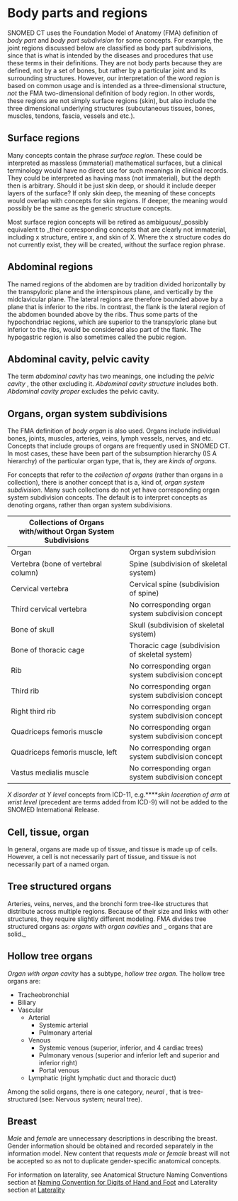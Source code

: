 # Body parts and regions

SNOMED CT uses the Foundation Model of Anatomy (FMA) definition of _body part_ and _body part subdivision_ for some concepts. For example, the joint regions discussed below are classified as body part subdivisions, since that is what is intended by the diseases and procedures that use these terms in their definitions. They are not body parts because they are defined, not by a set of bones, but rather by a particular joint and its surrounding structures. However, our interpretation of the word _region_ is based on common usage and is intended as a three-dimensional structure, _not_ the FMA two-dimensional definition of body region. In other words, these regions are not simply surface regions (skin), but also include the three dimensional underlying structures (subcutaneous tissues, bones, muscles, tendons, fascia, vessels and etc.).

## Surface regions

Many concepts contain the phrase _surface region._ These could be interpreted as massless (immaterial) mathematical surfaces, but a clinical terminology would have no direct use for such meanings in clinical records. They could be interpreted as having mass (not immaterial), but the depth then is arbitrary. Should it be just skin deep, or should it include deeper layers of the surface? If only skin deep, the meaning of these concepts would overlap with concepts for skin regions. If deeper, the meaning would possibly be the same as the generic structure concepts.

Most surface region concepts will be retired as ambiguous/\_possibly equivalent to \_their corresponding concepts that are clearly not immaterial, including x structure, entire x, and skin of X. Where the x structure codes do not currently exist, they will be created, without the surface region phrase.

## Abdominal regions

The named regions of the abdomen are by tradition divided horizontally by the transpyloric plane and the interspinous plane, and vertically by the midclavicular plane. The lateral regions are therefore bounded above by a plane that is inferior to the ribs. In contrast, the flank is the lateral region of the abdomen bounded above by the ribs. Thus some parts of the hypochondriac regions, which are superior to the transpyloric plane but inferior to the ribs, would be considered also part of the flank. The hypogastric region is also sometimes called the pubic region.

## Abdominal cavity, pelvic cavity

The term _abdominal cavity_ has two meanings, one including the _pelvic cavity_ , the other excluding it. _Abdominal cavity structure_ includes both. _Abdominal cavity proper_ excludes the pelvic cavity.

## Organs, organ system subdivisions

The FMA definition of _body organ_ is also used. Organs include individual bones, joints, muscles, arteries, veins, lymph vessels, nerves, and etc. Concepts that include groups of organs are frequently used in SNOMED CT. In most cases, these have been part of the subsumption hierarchy (IS A hierarchy) of the particular organ type, that is, they are _kinds of organs_.

For concepts that refer to the _collection of organs_ (rather than organs in a collection), there is another concept that is a, kind of, _organ system subdivision_. Many such collections do not yet have corresponding organ system subdivision concepts. The default is to interpret concepts as denoting organs, rather than organ system subdivisions.

| Collections of Organs with/without Organ System Subdivisions |                                                   |
| ------------------------------------------------------------ | ------------------------------------------------- |
| Organ                                                        | Organ system subdivision                          |
| Vertebra (bone of vertebral column)                          | Spine (subdivision of skeletal system)            |
| Cervical vertebra                                            | Cervical spine (subdivision of spine)             |
| Third cervical vertebra                                      | No corresponding organ system subdivision concept |
| Bone of skull                                                | Skull (subdivision of skeletal system)            |
| Bone of thoracic cage                                        | Thoracic cage (subdivision of skeletal system)    |
| Rib                                                          | No corresponding organ system subdivision concept |
| Third rib                                                    | No corresponding organ system subdivision concept |
| Right third rib                                              | No corresponding organ system subdivision concept |
| Quadriceps femoris muscle                                    | No corresponding organ system subdivision concept |
| Quadriceps femoris muscle, left                              | No corresponding organ system subdivision concept |
| Vastus medialis muscle                                       | No corresponding organ system subdivision concept |

_X disorder at Y level_ concepts from ICD-11, e.g.\*\*\*\*_skin laceration of arm at wrist level_ (precedent are terms added from ICD-9) will not be added to the SNOMED International Release.

## Cell, tissue, organ

In general, organs are made up of tissue, and tissue is made up of cells. However, a cell is not necessarily part of tissue, and tissue is not necessarily part of a named organ.

## Tree structured organs

Arteries, veins, nerves, and the bronchi form tree-like structures that distribute across multiple regions. Because of their size and links with other structures, they require slightly different modeling. FMA divides tree structured organs as: _organs with organ cavities_ and \_ organs that are solid.\_

## Hollow tree organs

_Organ with organ cavity_ has a subtype, _hollow tree organ_. The hollow tree organs are:

* Tracheobronchial
* Biliary
* Vascular
  * Arterial
    * Systemic arterial
    * Pulmonary arterial
  * Venous
    * Systemic venous (superior, inferior, and 4 cardiac trees)
    * Pulmonary venous (superior and inferior left and superior and inferior right)
    * Portal venous
  * Lymphatic (right lymphatic duct and thoracic duct)

Among the solid organs, there is one category, _neural_ , that is tree-structured (see: Nervous system; neural tree).

## Breast

_Male_ and _female_ are unnecessary descriptions in describing the breast. Gender information should be obtained and recorded separately in the information model. New content that requests _male_ or _female_ breast will not be accepted so as not to duplicate gender-specific anatomical concepts.

For information on laterality, see Anatomical Structure Naming Conventions section at [Naming Convention for Digits of Hand and Foot](../../../body-structure/Naming-Convention-for-Digits-of-Hand-and-Foot_174690334.html) and Laterality section at [Laterality](../../../body-structure/Laterality_174690325.html)

